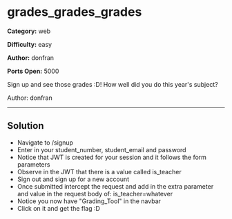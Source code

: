 grades_grades_grades
============

**Category:** web

**Difficulty:** easy

**Author:** donfran

**Ports Open:** 5000

Sign up and see those grades :D! How well did you do this year's subject?

Author: donfran

---

## Solution

- Navigate to /signup
- Enter in your student_number, student_email and password
- Notice that JWT is created for your session and it follows the form parameters
- Observe in the JWT that there is a value called is_teacher
- Sign out and sign up for a new account
- Once submitted intercept the request and add in the extra parameter and value in the request body of: is_teacher=whatever
- Notice you now have "Grading_Tool" in the navbar
- Click on it and get the flag :D
